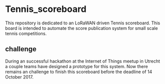 # Tennis_scoreboard
This repository is dedicated to an LoRaWAN driven Tennis scoreboard. This board is intended to automate the score publication system for small scale tennis competitions.

## challenge
During an successful hackathon at the Internet of Things meetup in Utrecht a couple teams have designed a prototype for this system. Now there remains an challenge to finish this scoreboard before the deadline of 14 October 2017.
